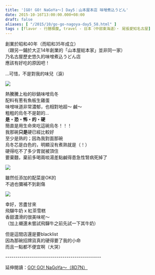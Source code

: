 ```yaml
---
title: '[GO! GO! NaGoYa～] Day5：山本屋本店 味噌煮込うどん'
date: 2015-10-16T13:00:00.000+08:00
draft: false
aliases: [ "/2015/10/go-go-nagoya-day5_58.html" ]
tags : [flavor - 行膳積腹, travel - 日本（中部東海道）・ 尾張愛知名古屋]
---
```


創業於昭和40年（而昭和35年成立）  
（跟另一鋪於大正14年創業的「山本屋総本家」並非同一家）  
乃名古屋歷史悠久的味噌煮込うどん店  
應該有好吃的原因吧！  
  
...可惜，不是對我的味兒（淚）  

[![](https://c2.staticflickr.com/6/5810/22477262092_63624a8179_z.jpg)](https://c2.staticflickr.com/6/5810/22477262092_63624a8179_z.jpg)

熱騰騰上枱的砂鍋味噌烏冬  
配料有蔥有魚板生雞蛋  
味噌味道非常濃郁，也相對地超～ 鹹～  
粗粗的烏冬不是韌的...  
**是・恐・怖・的・硬**  
簡直是用生命來吃這碗烏冬！！！  
我那碗**只是**硬已經比較好  
至少是熟的；因為我對面那碗  
烏冬芯是白色的，明顯沒有煮熟就是（！）  
硬得吃不了多少胃就被頂住  
要棄麵，棄前多喝兩啖湯差點鹹得患急性腎病死掉了  

[![](https://c2.staticflickr.com/6/5641/22490670145_315697bb50_z.jpg)](https://c2.staticflickr.com/6/5641/22490670145_315697bb50_z.jpg)

雖然任添加的配菜是OK的  
不過也彌補不到創傷  

[![](https://c1.staticflickr.com/1/748/22490669285_63a01d14bc_z.jpg)](https://c1.staticflickr.com/1/748/22490669285_63a01d14bc_z.jpg)

幸好，苦盡甘來  
飛驒牛奶 x 紅茶雪糕  
香甜濃滑的很美味呢～  
（加上襯還未嘗試飛驒牛之前先試一下其牛奶）  
  
但是這間店還是要blacklist  
因為那碗招牌貨真的硬得要了我的小命  
而且一點都不便宜啊（大哭）  
  
\-----------------------------------------------  
  
延伸閱讀：[GO! GO! NaGoYa～（8D7N）](http://www.hidie.net/2015/11/go-go-nagoya8d7n.html)